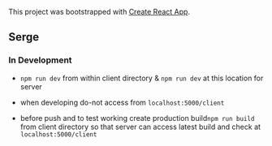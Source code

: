 This project was bootstrapped with [Create React App](https://github.com/facebook/create-react-app).

## Serge

### In Development

- `npm run dev` from within client directory & `npm run dev` at this location for server
- when developing do-not access from `localhost:5000/client`

- before push and to test working create production build`npm run build` from client directory so that server can access latest build and check at `localhost:5000/client`
